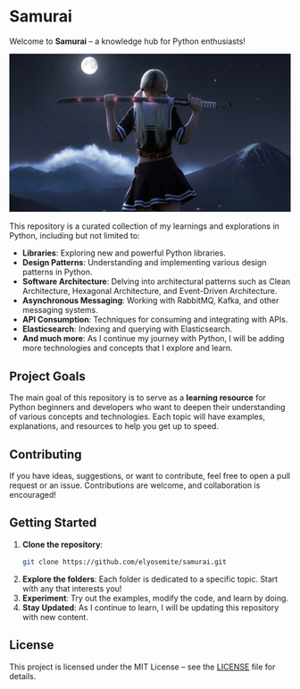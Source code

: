# Samurai

Welcome to **Samurai** – a knowledge hub for Python enthusiasts!

![](./assets/samurai.jpg "Samurai")

This repository is a curated collection of my learnings and explorations in Python, including but not limited to:


- **Libraries**: Exploring new and powerful Python libraries.
- **Design Patterns**: Understanding and implementing various design patterns in Python.
- **Software Architecture**: Delving into architectural patterns such as Clean Architecture, Hexagonal Architecture, and Event-Driven Architecture.
- **Asynchronous Messaging**: Working with RabbitMQ, Kafka, and other messaging systems.
- **API Consumption**: Techniques for consuming and integrating with APIs.
- **Elasticsearch**: Indexing and querying with Elasticsearch.
- **And much more**: As I continue my journey with Python, I will be adding more technologies and concepts that I explore and learn.

## Project Goals

The main goal of this repository is to serve as a **learning resource** for Python beginners and developers who want to deepen their understanding of various concepts and technologies. Each topic will have examples, explanations, and resources to help you get up to speed.

## Contributing

If you have ideas, suggestions, or want to contribute, feel free to open a pull request or an issue. Contributions are welcome, and collaboration is encouraged!

## Getting Started

1. **Clone the repository**:
   ```bash
   git clone https://github.com/elyosemite/samurai.git
   ```
2. **Explore the folders**: Each folder is dedicated to a specific topic. Start with any that interests you!
3. **Experiment**: Try out the examples, modify the code, and learn by doing.
4. **Stay Updated**: As I continue to learn, I will be updating this repository with new content.

## License

This project is licensed under the MIT License – see the [LICENSE](LICENSE) file for details.